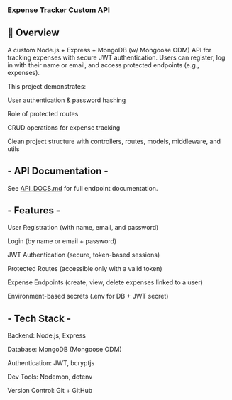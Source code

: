 ### Expense Tracker Custom API
## 📌 Overview

A custom Node.js + Express + MongoDB (w/ Mongoose ODM) API for tracking expenses with secure JWT authentication.
Users can register, log in with their name or email, and access protected endpoints (e.g., expenses).

This project demonstrates:

User authentication & password hashing

Role of protected routes

CRUD operations for expense tracking

Clean project structure with controllers, routes, models, middleware, and utils

## - API Documentation -

See [API_DOCS.md](./API_DOCS.md) for full endpoint documentation.

## - Features -

User Registration (with name, email, and password)

Login (by name or email + password)

JWT Authentication (secure, token-based sessions)

Protected Routes (accessible only with a valid token)

Expense Endpoints (create, view, delete expenses linked to a user)

Environment-based secrets (.env for DB + JWT secret)

## - Tech Stack -

Backend: Node.js, Express

Database: MongoDB (Mongoose ODM)

Authentication: JWT, bcryptjs

Dev Tools: Nodemon, dotenv

Version Control: Git + GitHub
